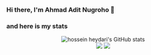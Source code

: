 ### Hi there, I'm Ahmad Adit Nugroho 👋

### and here is my stats
<p align="center">
  <img src="https://github-readme-stats.vercel.app/api?username=AhmadAdit&show_icons=true&include_all_commits=true&theme=monokai" alt="hossein heydari's GitHub stats" /><br />
  <img src="https://github-readme-streak-stats.herokuapp.com/?user=AhmadAdit&theme=monokai"/>
  <img src="https://github-readme-stats.vercel.app/api/top-langs/?username=AhmadAdit&layout=compact&theme=monokai&langs_count=12"/><br />
</p>
<!--
**AhmadAdit/AhmadAdit** is a ✨ _special_ ✨ repository because its `README.md` (this file) appears on your GitHub profile.

Here are some ideas to get you started:

- 🔭 I’m currently working on ...
- 🌱 I’m currently learning ...
- 👯 I’m looking to collaborate on ...
- 🤔 I’m looking for help with ...
- 💬 Ask me about ...
- 📫 How to reach me: ...
- 😄 Pronouns: ...
- ⚡ Fun fact: ...
-->

![GitHub Stats](https://github-readme-stats.vercel.app/api username=AhmadAdit&theme=radical)

